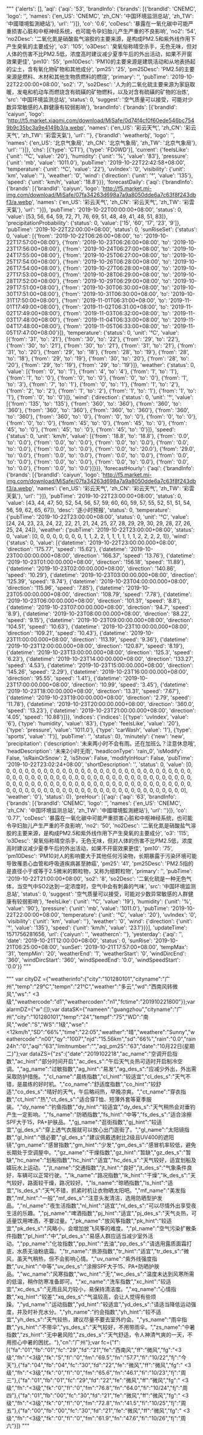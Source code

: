 
"""
{'alerts': [],
 'aqi': {'aqi': '53',
  'brandInfo': {'brands': [{'brandId': 'CNEMC',
     'logo': '',
     'names': {'en_US': 'CNEMC', 'zh_CN': '中国环境监测总站', 'zh_TW': '中國環境監測總站'},
     'url': ''}]},
  'co': '0.6',
  'coDesc': '暴露在一氧化碳中可能严重损害心脏和中枢神经系统，也可能令孕妇胎儿产生严重的不良影响',
  'no2': '54',
  'no2Desc': '二氧化氮是硝酸盐气溶胶的主要来源，是构成PM2.5和紫外线作用下产生臭氧的主要成分',
  'o3': '105',
  'o3Desc': '臭氧俗称晴空杀手，无色无味，但对人体的伤害不比PM2.5低，浓度高时建议减少夏季午后的外出活动，如果不开窗效果更佳',
  'pm10': '55',
  'pm10Desc': 'PM10的主要来源是建筑活动和从地表扬起的尘土，含有氧化物矿物和其他成分',
  'pm25': '25',
  'pm25Desc': 'PM2.5的主要来源是燃料、木材和其他生物质燃料的燃烧',
  'primary': '',
  'pubTime': '2019-10-22T22:00:00+08:00',
  'so2': '7',
  'so2Desc': '人为的二氧化硫主要来源为家庭取暖，发电和机动车而燃烧含有硫磺的矿物燃料，以及对含有硫磺的矿物的冶炼',
  'src': '中国环境监测总站',
  'status': 0,
  'suggest': '空气质量可以接受，可能对少数异常敏感的人群健康有较弱影响'},
 'brandInfo': {'brands': [{'brandId': 'caiyun',
    'logo': 'http://t5.market.xiaomi.com/download/MiSafe/0d74f4cf0f60ede546bc7549b9c35bc3a9e4149b3/a.webp',
    'names': {'en_US': '彩云天气', 'zh_CN': '彩云天气', 'zh_TW': '彩雲天氣'},
    'url': ''},
   {'brandId': 'weatherbj',
    'logo': '',
    'names': {'en_US': '北京气象局', 'zh_CN': '北京气象局', 'zh_TW': '北京气象局'},
    'url': ''}]},
 'chs': [{'type': 'CT1'}, {'type': 'FD0WD'}],
 'current': {'feelsLike': {'unit': '℃', 'value': '20'},
  'humidity': {'unit': '%', 'value': '83'},
  'pressure': {'unit': 'mb', 'value': '1011.0'},
  'pubTime': '2019-10-22T22:42:58+08:00',
  'temperature': {'unit': '℃', 'value': '22'},
  'uvIndex': '0',
  'visibility': {'unit': 'km', 'value': ''},
  'weather': '0',
  'wind': {'direction': {'unit': '°', 'value': '135'},
   'speed': {'unit': 'km/h', 'value': '18.8'}}},
 'forecastDaily': {'aqi': {'brandInfo': {'brands': [{'brandId': 'caiyun',
      'logo': 'http://f5.market.mi-img.com/download/MiSafe/07fa34263d698a7a9a8050dde6a7c63f8f243dbf3/a.webp',
      'names': {'en_US': '彩云天气', 'zh_CN': '彩云天气', 'zh_TW': '彩雲天氣'},
      'url': ''}]},
   'pubTime': '2019-10-22T00:00:00+08:00',
   'status': 0,
   'value': [53, 56, 64, 59, 72, 71, 76, 69, 51, 48, 49, 41, 48, 51, 83]},
  'precipitationProbability': {'status': 0,
   'value': ['15', '60', '17', '23', '9']},
  'pubTime': '2019-10-22T22:00:00+08:00',
  'status': 0,
  'sunRiseSet': {'status': 0,
   'value': [{'from': '2019-10-22T06:26:00+08:00',
     'to': '2019-10-22T17:57:00+08:00'},
    {'from': '2019-10-23T06:26:00+08:00', 'to': '2019-10-23T17:56:00+08:00'},
    {'from': '2019-10-24T06:27:00+08:00', 'to': '2019-10-24T17:55:00+08:00'},
    {'from': '2019-10-25T06:27:00+08:00', 'to': '2019-10-25T17:54:00+08:00'},
    {'from': '2019-10-26T06:28:00+08:00', 'to': '2019-10-26T17:54:00+08:00'},
    {'from': '2019-10-27T06:28:00+08:00', 'to': '2019-10-27T17:53:00+08:00'},
    {'from': '2019-10-28T06:29:00+08:00', 'to': '2019-10-28T17:52:00+08:00'},
    {'from': '2019-10-29T06:29:00+08:00', 'to': '2019-10-29T17:51:00+08:00'},
    {'from': '2019-10-30T06:30:00+08:00', 'to': '2019-10-30T17:51:00+08:00'},
    {'from': '2019-10-31T06:30:00+08:00', 'to': '2019-10-31T17:50:00+08:00'},
    {'from': '2019-11-01T06:31:00+08:00', 'to': '2019-11-01T17:49:00+08:00'},
    {'from': '2019-11-02T06:31:00+08:00', 'to': '2019-11-02T17:49:00+08:00'},
    {'from': '2019-11-03T06:32:00+08:00', 'to': '2019-11-03T17:48:00+08:00'},
    {'from': '2019-11-04T06:33:00+08:00', 'to': '2019-11-04T17:48:00+08:00'},
    {'from': '2019-11-05T06:33:00+08:00', 'to': '2019-11-05T17:47:00+08:00'}]},
  'temperature': {'status': 0,
   'unit': '℃',
   'value': [{'from': '31', 'to': '21'},
    {'from': '30', 'to': '22'},
    {'from': '29', 'to': '22'},
    {'from': '30', 'to': '21'},
    {'from': '30', 'to': '21'},
    {'from': '31', 'to': '21'},
    {'from': '31', 'to': '20'},
    {'from': '29', 'to': '18'},
    {'from': '28', 'to': '19'},
    {'from': '28', 'to': '18'},
    {'from': '29', 'to': '19'},
    {'from': '30', 'to': '20'},
    {'from': '28', 'to': '20'},
    {'from': '29', 'to': '19'},
    {'from': '29', 'to': '19'}]},
  'weather': {'status': 0,
   'value': [{'from': '0', 'to': '1'},
    {'from': '4', 'to': '4'},
    {'from': '1', 'to': '1'},
    {'from': '1', 'to': '0'},
    {'from': '0', 'to': '0'},
    {'from': '0', 'to': '0'},
    {'from': '1', 'to': '3'},
    {'from': '7', 'to': '1'},
    {'from': '0', 'to': '1'},
    {'from': '1', 'to': '2'},
    {'from': '2', 'to': '2'},
    {'from': '1', 'to': '2'},
    {'from': '1', 'to': '1'},
    {'from': '1', 'to': '1'},
    {'from': '0', 'to': '0'}]},
  'wind': {'direction': {'status': 0,
    'unit': '°',
    'value': [{'from': '135', 'to': '135'},
     {'from': '360', 'to': '360'},
     {'from': '360', 'to': '360'},
     {'from': '360', 'to': '360'},
     {'from': '360', 'to': '360'},
     {'from': '360', 'to': '360'},
     {'from': '360', 'to': '0'},
     {'from': '0', 'to': '0'},
     {'from': '0', 'to': '0'},
     {'from': '0', 'to': '0'},
     {'from': '45', 'to': '0'},
     {'from': '45', 'to': '0'},
     {'from': '45', 'to': '0'},
     {'from': '45', 'to': '0'},
     {'from': '45', 'to': '0'}]},
   'speed': {'status': 0,
    'unit': 'km/h',
    'value': [{'from': '18.8', 'to': '18.8'},
     {'from': '0.0', 'to': '0.0'},
     {'from': '0.0', 'to': '0.0'},
     {'from': '0.0', 'to': '0.0'},
     {'from': '0.0', 'to': '0.0'},
     {'from': '0.0', 'to': '0.0'},
     {'from': '0.0', 'to': '20.0'},
     {'from': '29.0', 'to': '0.0'},
     {'from': '0.0', 'to': '0.0'},
     {'from': '0.0', 'to': '0.0'},
     {'from': '0.0', 'to': '0.0'},
     {'from': '0.0', 'to': '0.0'},
     {'from': '0.0', 'to': '0.0'},
     {'from': '0.0', 'to': '0.0'},
     {'from': '0.0', 'to': '0.0'}]}}},
 'forecastHourly': {'aqi': {'brandInfo': {'brands': [{'brandId': 'caiyun',
      'logo': 'http://f5.market.mi-img.com/download/MiSafe/07fa34263d698a7a9a8050dde6a7c63f8f243dbf3/a.webp',
      'names': {'en_US': '彩云天气', 'zh_CN': '彩云天气', 'zh_TW': '彩雲天氣'},
      'url': ''}]},
   'pubTime': '2019-10-22T23:00:00+08:00',
   'status': 0,
   'value': [43,
    44,
    47,
    50,
    52,
    54,
    56,
    57,
    59,
    60,
    60,
    59,
    57,
    55,
    52,
    51,
    51,
    54,
    56,
    59,
    62,
    65,
    67]},
  'desc': '逐小时预报',
  'status': 0,
  'temperature': {'pubTime': '2019-10-22T23:00:00+08:00',
   'status': 0,
   'unit': '℃',
   'value': [24,
    24,
    23,
    23,
    24,
    22,
    22,
    21,
    21,
    24,
    25,
    27,
    28,
    29,
    29,
    30,
    29,
    28,
    27,
    26,
    25,
    24,
    24]},
  'weather': {'pubTime': '2019-10-22T23:00:00+08:00',
   'status': 0,
   'value': [0,
    0,
    0,
    0,
    0,
    0,
    0,
    0,
    1,
    1,
    2,
    2,
    1,
    1,
    1,
    1,
    1,
    1,
    2,
    2,
    2,
    2,
    1]},
  'wind': {'status': 0,
   'value': [{'datetime': '2019-10-22T23:00:00.000+08:00',
     'direction': '175.77',
     'speed': '15.62'},
    {'datetime': '2019-10-23T00:00:00.000+08:00',
     'direction': '166.37',
     'speed': '13.76'},
    {'datetime': '2019-10-23T01:00:00.000+08:00',
     'direction': '156.18',
     'speed': '11.89'},
    {'datetime': '2019-10-23T02:00:00.000+08:00',
     'direction': '140.86',
     'speed': '10.29'},
    {'datetime': '2019-10-23T03:00:00.000+08:00',
     'direction': '125.39',
     'speed': '8.74'},
    {'datetime': '2019-10-23T04:00:00.000+08:00',
     'direction': '115.96',
     'speed': '7.85'},
    {'datetime': '2019-10-23T05:00:00.000+08:00',
     'direction': '108.79',
     'speed': '7.78'},
    {'datetime': '2019-10-23T06:00:00.000+08:00',
     'direction': '101.31',
     'speed': '8.8'},
    {'datetime': '2019-10-23T07:00:00.000+08:00',
     'direction': '94.7',
     'speed': '8.9'},
    {'datetime': '2019-10-23T08:00:00.000+08:00',
     'direction': '88.22',
     'speed': '9.15'},
    {'datetime': '2019-10-23T09:00:00.000+08:00',
     'direction': '104.51',
     'speed': '10.63'},
    {'datetime': '2019-10-23T10:00:00.000+08:00',
     'direction': '109.21',
     'speed': '10.43'},
    {'datetime': '2019-10-23T11:00:00.000+08:00',
     'direction': '113.19',
     'speed': '9.36'},
    {'datetime': '2019-10-23T12:00:00.000+08:00',
     'direction': '120.87',
     'speed': '8.19'},
    {'datetime': '2019-10-23T13:00:00.000+08:00',
     'direction': '125.3',
     'speed': '6.23'},
    {'datetime': '2019-10-23T14:00:00.000+08:00',
     'direction': '133.27',
     'speed': '4.53'},
    {'datetime': '2019-10-23T15:00:00.000+08:00',
     'direction': '145.26',
     'speed': '2.29'},
    {'datetime': '2019-10-23T16:00:00.000+08:00',
     'direction': '95.55',
     'speed': '1.41'},
    {'datetime': '2019-10-23T17:00:00.000+08:00',
     'direction': '10.99',
     'speed': '3.45'},
    {'datetime': '2019-10-23T18:00:00.000+08:00',
     'direction': '13.31',
     'speed': '7.67'},
    {'datetime': '2019-10-23T19:00:00.000+08:00',
     'direction': '2.79',
     'speed': '11.78'},
    {'datetime': '2019-10-23T20:00:00.000+08:00',
     'direction': '360.0',
     'speed': '13.23'},
    {'datetime': '2019-10-23T21:00:00.000+08:00',
     'direction': '4.05',
     'speed': '10.88'}]}},
 'indices': {'indices': [{'type': 'uvIndex', 'value': '6'},
   {'type': 'humidity', 'value': '83'},
   {'type': 'feelsLike', 'value': '20'},
   {'type': 'pressure', 'value': '1011.0'},
   {'type': 'carWash', 'value': '1'},
   {'type': 'sports', 'value': '1'}],
  'pubTime': '',
  'status': 0},
 'minutely': {'new': 'new',
  'precipitation': {'description': '未来两小时不会有雨。还在加班么？注意休息哦',
   'headDescription': '未来2小时无雨',
   'headIconType': 'rain_0',
   'isModify': False,
   'isRainOrSnow': 2,
   'isShow': False,
   'modifyInHour': False,
   'pubTime': '2019-10-22T23:02:24+08:00',
   'shortDescription': '',
   'status': 0,
   'value': [0,
    0,
    0,
    0,
    0,
    0,
    0,
    0,
    0,
    0,
    0,
    0,
    0,
    0,
    0,
    0,
    0,
    0,
    0,
    0,
    0,
    0,
    0,
    0,
    0,
    0,
    0,
    0,
    0,
    0,
    0,
    0,
    0,
    0,
    0,
    0,
    0,
    0,
    0,
    0,
    0,
    0,
    0,
    0,
    0,
    0,
    0,
    0,
    0,
    0,
    0,
    0,
    0,
    0,
    0,
    0,
    0,
    0,
    0,
    0,
    0,
    0,
    0,
    0,
    0,
    0,
    0,
    0,
    0,
    0,
    0,
    0,
    0,
    0,
    0,
    0,
    0,
    0,
    0,
    0,
    0,
    0,
    0,
    0,
    0,
    0,
    0,
    0,
    0,
    0,
    0,
    0,
    0,
    0,
    0,
    0,
    0,
    0,
    0,
    0,
    0,
    0,
    0,
    0,
    0,
    0,
    0,
    0,
    0,
    0,
    0,
    0,
    0,
    0,
    0,
    0,
    0,
    0,
    0,
    0],
   'weather': '0'},
  'status': 0},
 'preHour': [{'aqi': {'aqi': '63',
    'brandInfo': {'brands': [{'brandId': 'CNEMC',
       'logo': '',
       'names': {'en_US': 'CNEMC', 'zh_CN': '中国环境监测总站', 'zh_TW': '中國環境監測總站'},
       'url': ''}]},
    'co': '0.77',
    'coDesc': '暴露在一氧化碳中可能严重损害心脏和中枢神经系统，也可能令孕妇胎儿产生严重的不良影响',
    'no2': '50',
    'no2Desc': '二氧化氮是硝酸盐气溶胶的主要来源，是构成PM2.5和紫外线作用下产生臭氧的主要成分',
    'o3': '115',
    'o3Desc': '臭氧俗称晴空杀手，无色无味，但对人体的伤害不比PM2.5低，浓度高时建议减少夏季午后的外出活动，如果不开窗效果更佳',
    'pm10': '75',
    'pm10Desc': 'PM10对人的影响要大于其他任何污染物，长期暴露于污染环境可能导致罹患心血管和呼吸道疾病甚至肺癌',
    'pm25': '41',
    'pm25Desc': 'PM2.5指的是直径小于或等于2.5微米的颗粒物，又称为细颗粒物',
    'primary': '',
    'pubTime': '2019-10-22T21:00:00+08:00',
    'so2': '8',
    'so2Desc': '二氧化硫是一种无色气体，当空气中SO2达到一定浓度时，空气中会有刺鼻的气味',
    'src': '中国环境监测总站',
    'status': 0,
    'suggest': '空气质量可以接受，可能对少数异常敏感的人群健康有较弱影响'},
   'feelsLike': {'unit': '℃', 'value': '19'},
   'humidity': {'unit': '%', 'value': '90'},
   'pressure': {'unit': 'mb', 'value': '1011.0'},
   'pubTime': '2019-10-22T22:00:00+08:00',
   'temperature': {'unit': '℃', 'value': '20'},
   'uvIndex': '0',
   'visibility': {'unit': 'km', 'value': ''},
   'weather': '0',
   'wind': {'direction': {'unit': '°', 'value': '135'},
    'speed': {'unit': 'km/h', 'value': '23.1'}}}],
 'updateTime': 1571756281656,
 'url': {'caiyun': '', 'weathercn': ''},
 'yesterday': {'aqi': '',
  'date': '2019-10-21T12:00:00+08:00',
  'status': 0,
  'sunRise': '2019-10-21T06:25:00+08:00',
  'sunSet': '2019-10-21T17:57:00+08:00',
  'tempMax': '31',
  'tempMin': '20',
  'weatherEnd': '1',
  'weatherStart': '0',
  'windDircEnd': '360',
  'windDircStart': '360',
  'windSpeedEnd': '0.0',
  'windSpeedStart': '0.0'}}
"""


"""
var cityDZ
={"weatherinfo":{"city":"101280101","cityname":"广州","temp":"29℃","tempn":"21℃","weather":"多云","wd":"西南风转微风","ws":"
<3级","weathercode":"d1","weathercoden":"n1","fctime":"201910221800"}};var alarmDZ={"w":[]};var
	dataSK={"nameen":"guangzhou","cityname":"广州","city":"101280101","temp":"24","tempf":"75","WD":"南风","wde":"S","WS":"1级","wse":"&lt;12km/h","SD":"66%","time":"22:05","weather":"晴","weathere":"Sunny","weathercode":"n00","qy":"1007","njd":"15.56km","sd":"66%","rain":"0.0","rain24h":"0","aqi":"63","limitnumber":"","aqi_pm25":"63","date":"10月22日(星期二)"};var
	dataZS={"zs":{"date":"2019102218","ac_name":"空调开启指数","ac_hint":"部分时间开启","ac_des_s":"午后天气炎热可适时开启制冷空调。","ag_name":"过敏指数","ag_hint":"易发","ag_des_s":"应减少外出，外出需采取防护措施。","cl_name":"晨练指数","cl_hint":"较适宜","cl_des_s":"天气不错，是晨练的好时机。","co_name":"舒适度指数","co_hint":"较舒适","co_des_s":"晴好的天气，午后略闷热，早晚凉爽。","ct_name":"穿衣指数","ct_hint":"热","ct_des_s":"适合穿T恤、短薄外套等夏季服装。","dy_name":"钓鱼指数","dy_hint":"较适宜","dy_des_s":"天气稍热会对垂钓产生一定影响。","fs_name":"防晒指数","fs_hint":"中等","fs_des_s":"适合涂擦SPF大于15，PA+护肤品。","gj_name":"逛街指数","gj_hint":"较适宜","gj_des_s":"穿上透气衣服就可以放心出门逛街了。","gl_name":"太阳镜指数","gl_hint":"很必要","gl_des_s":"建议佩戴透射比2级且UV400的遮阳镜","gm_name":"感冒指数","gm_hint":"少发","gm_des_s":"感冒机率较低，避免长期处于空调屋中。","gz_name":"干燥指数","gz_hint":"暂缺","gz_des_s":"暂缺","hc_name":"划船指数","hc_hint":"适宜","hc_des_s":"天气较好，适宜划船及嬉玩水上运动。","jt_name":"交通指数","jt_hint":"良好","jt_des_s":"气象条件良好，车辆可以正常行驶。","lk_name":"路况指数","lk_hint":"干燥","lk_des_s":"天气较好，路面较干燥，路况较好。","ls_name":"晾晒指数","ls_hint":"适宜","ls_des_s":"天气不错，抓紧时机让衣物晒太阳吧。","mf_name":"美发指数","mf_hint":"一般","mf_des_s":"注意头发清洁，选用防晒型护发品。","nl_name":"夜生活指数","nl_hint":"适宜","nl_des_s":"可以尽情外出享受夜生活的乐趣。","pj_name":"啤酒指数","pj_hint":"适宜","pj_des_s":"天气炎热，可适量饮用啤酒，不要过量。","pk_name":"放风筝指数","pk_hint":"较适宜","pk_des_s":"风略小，会增加放飞风筝的难度。","pl_name":"空气污染扩散条件指数","pl_hint":"中","pl_des_s":"易感人群应适当减少室外活动。","pp_name":"化妆指数","pp_hint":"去油","pp_des_s":"请选用露质面霜打底，水质无油粉底霜。","tr_name":"旅游指数","tr_hint":"适宜","tr_des_s":"微风，虽天气稍热，但不会影响心情。","uv_name":"紫外线强度指数","uv_hint":"中等","uv_des_s":"涂擦SPF大于15、PA+防晒护肤品。","wc_name":"风寒指数","wc_hint":"无","wc_des_s":"温度未达到风寒所需的低温，稍作防寒准备即可。","xc_name":"洗车指数","xc_hint":"较适宜","xc_des_s":"无雨且风力较小，易保持清洁度。","xq_name":"心情指数","xq_hint":"较差","xq_des_s":"气温较高，会让人觉得有些烦躁。","yd_name":"运动指数","yd_hint":"较适宜","yd_des_s":"请适当降低运动强度，并及时补充水分。","yh_name":"约会指数","yh_hint":"较不适宜","yh_des_s":"天气较热，建议尽量不要去室外约会。","ys_name":"雨伞指数","ys_hint":"不带伞","ys_des_s":"天气较好，不用带雨伞。","zs_name":"中暑指数","zs_hint":"无中暑风险","zs_des_s":"天气舒适，令人神清气爽的一天，不用担心中暑的困扰。"},"cn":"广州"};var
	fc={"f":[{"fa":"01","fb":"01","fc":"29","fd":"21","fe":"西南风","ff":"微风","fg":"<3级","fh":"<3级","fk":"5","fl":"0","fm":"69.5","fn":"57.7","fi":"10\/22","fj":"今天"},{"fa":"04","fb":"04","fc":"30","fd":"22","fe":"微风","ff":"微风","fg":"
	<3级","fh":"<3级","fk":"0","fl":"0","fm":"65.6","fn":"46.1","fi":"10\/23","fj":"周三"},{"fa":"01","fb":"01","fc":"29","fd":"22","fe":"微风","ff":"微风","fg":"
	<3级","fh":"<3级","fk":"0","fl":"0","fm":"76.8","fn":"64.0","fi":"10\/24","fj":"周四"},{"fa":"01","fb":"00","fc":"30","fd":"21","fe":"微风","ff":"微风","fg":"
	<3级","fh":"<3级","fk":"0","fl":"0","fm":"72.8","fn":"41.5","fi":"10\/25","fj":"周五"},{"fa":"00","fb":"00","fc":"30","fd":"21","fe":"微风","ff":"微风","fg":"
	<3级","fh":"<3级","fk":"0","fl":"0","fm":"61.9","fn":"47.6","fi":"10\/26","fj":"周六"}]}
"""